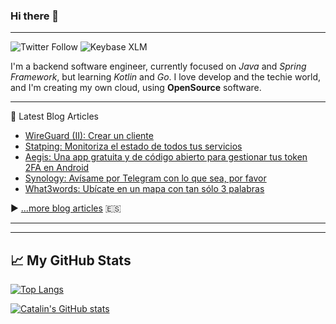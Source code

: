 ### Hi there 👋

<!--
**parrazam/parrazam** is a ✨ _special_ ✨ repository because its `README.md` (this file) appears on your GitHub profile.

Here are some ideas to get you started:

- 🔭 I’m currently working on ...
- 🌱 I’m currently learning ...
- 👯 I’m looking to collaborate on ...
- 🤔 I’m looking for help with ...
- 💬 Ask me about ...
- 📫 How to reach me: ...
- 😄 Pronouns: ...
- ⚡ Fun fact: ...
-->

---
![Twitter Follow](https://img.shields.io/twitter/follow/parra?style=social)
![Keybase XLM](https://img.shields.io/keybase/xlm/parrazam?style=flat-square)


I'm a backend software engineer, currently focused on _Java_ and _Spring Framework_, but learning _Kotlin_ and _Go_. I love develop and the techie world, and I'm creating my own cloud, using **OpenSource** software.

---
📘 Latest Blog Articles

<!-- BLOG-POST-LIST:START -->
- [WireGuard &lpar;II&rpar;: Crear un cliente](https://blog.parravidales.es/wireguard-ii-crear-un-cliente/)
- [Statping: Monitoriza el estado de todos tus servicios](https://blog.parravidales.es/statping-monitoriza-el-estado-de-todos-tus-servicios/)
- [Aegis: Una app gratuita y de código abierto para gestionar tus token 2FA en Android](https://blog.parravidales.es/aegis-una-app-gratuita-y-de-codigo-abierto-para-gestionar-tus-token-2fa/)
- [Synology: Avísame por Telegram con lo que sea, por favor](https://blog.parravidales.es/synology-avisame-por-telegram-con-lo-que-sea-por-favor/)
- [What3words: Ubícate en un mapa con tan sólo 3 palabras](https://blog.parravidales.es/what3words-ubicate-en-un-mapa-con-tan-solo-3-palabras/)
<!-- BLOG-POST-LIST:END -->

▶ [...more blog articles](https://blog.parravidales.es) :es:

---
---

## &#x1f4c8; My GitHub Stats

[![Top Langs](https://github-readme-stats.vercel.app/api/top-langs/?username=parrazam&hide=css&theme=dark)](https://github.com/anuraghazra/github-readme-stats)

[![Catalin's GitHub stats](https://github-readme-stats.vercel.app/api?username=parrazam&theme=dark)](https://github.com/anuraghazra/github-readme-stats)

